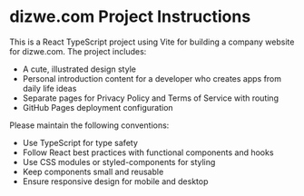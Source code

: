 <!-- Use this file to provide workspace-specific custom instructions to Copilot. For more details, visit https://code.visualstudio.com/docs/copilot/copilot-customization#_use-a-githubcopilotinstructionsmd-file -->

# dizwe.com Project Instructions

This is a React TypeScript project using Vite for building a company website for dizwe.com. The project includes:

- A cute, illustrated design style
- Personal introduction content for a developer who creates apps from daily life ideas
- Separate pages for Privacy Policy and Terms of Service with routing
- GitHub Pages deployment configuration

Please maintain the following conventions:
- Use TypeScript for type safety
- Follow React best practices with functional components and hooks
- Use CSS modules or styled-components for styling
- Keep components small and reusable
- Ensure responsive design for mobile and desktop
